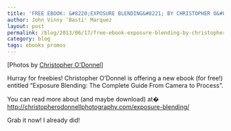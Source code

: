 ```yaml
---
title: 'FREE EBOOK: &#8220;EXPOSURE BLENDING&#8221; BY CHRISTOPHER O&#8217;DONNEL'
author: John Vinny 'Basti' Marquez
layout: post
permalink: /blog/2013/06/17/free-ebook-exposure-blending-by-christopher-odonnel/
category: blog
tags: ebooks promos
---
```

[Photos by <a href="https://www.facebook.com/pages/Christopher-ODonnell-Photography/107769092586243?directed_target_id=0" target="_blank">Christopher O'Donnel</a>]

Hurray for freebies! Christopher O&#8217;Donnel is offering a new ebook (for free!) entitled &#8220;Exposure Blending: The Complete Guide From Camera to Process&#8221;.

You can read more about (and maybe download) at� <a href="http://christopherodonnellphotography.com/exposure-blending/" target="_blank">http://christopherodonnellphotography.com/exposure-blending/</a>

Grab it now! I already did!